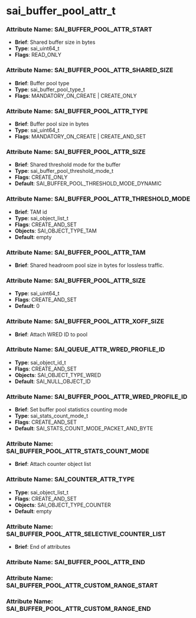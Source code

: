 # **sai_buffer_pool_attr_t**
### Attribute Name: **SAI_BUFFER_POOL_ATTR_START**
- **Brief**: Shared buffer size in bytes
- **Type**: sai_uint64_t
- **Flags**: READ_ONLY

### Attribute Name: **SAI_BUFFER_POOL_ATTR_SHARED_SIZE**
- **Brief**: Buffer pool type
- **Type**: sai_buffer_pool_type_t
- **Flags**: MANDATORY_ON_CREATE | CREATE_ONLY

### Attribute Name: **SAI_BUFFER_POOL_ATTR_TYPE**
- **Brief**: Buffer pool size in bytes
- **Type**: sai_uint64_t
- **Flags**: MANDATORY_ON_CREATE | CREATE_AND_SET

### Attribute Name: **SAI_BUFFER_POOL_ATTR_SIZE**
- **Brief**: Shared threshold mode for the buffer
- **Type**: sai_buffer_pool_threshold_mode_t
- **Flags**: CREATE_ONLY
- **Default**: SAI_BUFFER_POOL_THRESHOLD_MODE_DYNAMIC

### Attribute Name: **SAI_BUFFER_POOL_ATTR_THRESHOLD_MODE**
- **Brief**: TAM id
- **Type**: sai_object_list_t
- **Flags**: CREATE_AND_SET
- **Objects**: SAI_OBJECT_TYPE_TAM
- **Default**: empty

### Attribute Name: **SAI_BUFFER_POOL_ATTR_TAM**
- **Brief**: Shared headroom pool size in bytes for lossless traffic.

### Attribute Name: **SAI_BUFFER_POOL_ATTR_SIZE**
- **Type**: sai_uint64_t
- **Flags**: CREATE_AND_SET
- **Default**: 0

### Attribute Name: **SAI_BUFFER_POOL_ATTR_XOFF_SIZE**
- **Brief**: Attach WRED ID to pool

### Attribute Name: **SAI_QUEUE_ATTR_WRED_PROFILE_ID**
- **Type**: sai_object_id_t
- **Flags**: CREATE_AND_SET
- **Objects**: SAI_OBJECT_TYPE_WRED
- **Default**: SAI_NULL_OBJECT_ID

### Attribute Name: **SAI_BUFFER_POOL_ATTR_WRED_PROFILE_ID**
- **Brief**: Set buffer pool statistics counting mode
- **Type**: sai_stats_count_mode_t
- **Flags**: CREATE_AND_SET
- **Default**: SAI_STATS_COUNT_MODE_PACKET_AND_BYTE

### Attribute Name: **SAI_BUFFER_POOL_ATTR_STATS_COUNT_MODE**
- **Brief**: Attach counter object list

### Attribute Name: **SAI_COUNTER_ATTR_TYPE**
- **Type**: sai_object_list_t
- **Flags**: CREATE_AND_SET
- **Objects**: SAI_OBJECT_TYPE_COUNTER
- **Default**: empty

### Attribute Name: **SAI_BUFFER_POOL_ATTR_SELECTIVE_COUNTER_LIST**
- **Brief**: End of attributes

### Attribute Name: **SAI_BUFFER_POOL_ATTR_END**

### Attribute Name: **SAI_BUFFER_POOL_ATTR_CUSTOM_RANGE_START**

### Attribute Name: **SAI_BUFFER_POOL_ATTR_CUSTOM_RANGE_END**



